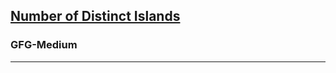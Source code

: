 <h2><a href="https://practice.geeksforgeeks.org/problems/number-of-distinct-islands/1">Number of Distinct Islands
</a></h2><h3>GFG-Medium</h3><hr>
